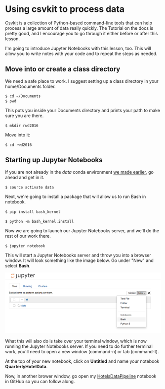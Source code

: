 Using csvkit to process data
============================

[Csvkit](http://csvkit.rtfd.org/) is a collection of Python-based command-line tools that can help process a large amount of data really quickly. The Tutorial on the docs is pretty good, and I encourage you to go through it either before or after this lesson.

I'm going to introduce Jupyter Notebooks with this lesson, too. This will allow you to write notes with your code and to repeat the steps as needed.

## Move into or create a class directory

We need a safe place to work. I suggest setting up a class directory in your home/Documents folder.

```
$ cd ~/Documents
$ pwd
```
This puts you inside your Documents directory and prints your path to make sure you are there.

`$ mkdir rwd2016`

Move into it:

`$ cd rwd2016`


## Starting up Jupyter Notebooks

If you are not already in the *data* conda environment [we made earlier](IntroToAnaconda.md), go ahead and get in it.

`$ source activate data`

Next, we're going to install a package that will allow us to run Bash in notebook.

`$ pip install bash_kernel`

`$ python -m bash_kernel.install`

Now we are going to launch our Jupyter Notebooks server, and we'll do the rest of our work there.

`$ jupyter notebook`

This will start a Jupyter Notebooks server and throw you into a browser window. It will look something like the image below. Go under "New" and select **Bash**.

![notebook-start.png](../../images/notebook-start.png)

What this will also do is take over your terminal window, which is now running the Jupyter Notebooks server. If you need to do further terminal work, you'll need to open a new window (command-n) or tab (command-t).

At the top of your new notebook, click on **Untitled** and name your notebook **QuarterlyHotelData**.

Now, in another brower window, go open my [HotelsDataPipeline](https://github.com/utdata/cli-tools/blob/master/csvkit/HotelsDataPipeline.ipynb) notebook in GitHub so you can follow along.
